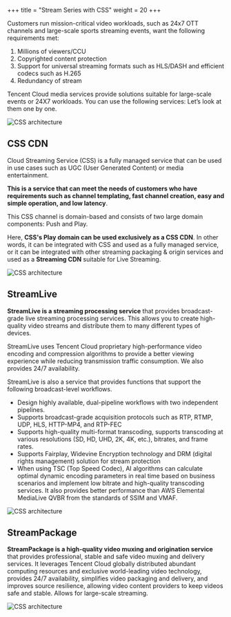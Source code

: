 +++
title = "Stream Series with CSS"
weight = 20
+++

Customers run mission-critical video workloads, such as 24x7 OTT channels and large-scale sports streaming events, want the following requirements met:

1. Millions of viewers/CCU
2. Copyrighted content protection
3. Support for universal streaming formats such as HLS/DASH and efficient codecs such as H.265
4. Redundancy of stream

Tencent Cloud media services provide solutions suitable for large-scale events or 24X7 workloads. You can use the following services: Let’s look at them one by one.

![CSS architecture](/images/stream-css/stream-workflow.png)

## CSS CDN

Cloud Streaming Service (CSS) is a fully managed service that can be used in use cases such as UGC (User Generated Content) or media entertainment.

**This is a service that can meet the needs of customers who have requirements such as channel templating, fast channel creation, easy and simple operation, and low latency**.

This CSS channel is domain-based and consists of two large domain components: Push and Play.

Here, **CSS's Play domain can be used exclusively as a CSS CDN**. In other words, it can be integrated with CSS and used as a fully managed service, or it can be integrated with other streaming packaging & origin services and used as a **Streaming CDN** suitable for Live Streaming.

![CSS architecture](/images/stream-css/css-as-a-live-cdn.png)

## StreamLive

**StreamLive is a streaming processing service** that provides broadcast-grade live streaming processing services. This allows you to create high-quality video streams and distribute them to many different types of devices.

StreamLive uses Tencent Cloud proprietary high-performance video encoding and compression algorithms to provide a better viewing experience while reducing transmission traffic consumption. We also provides 24/7 availability.

StreamLive is also a service that provides functions that support the following broadcast-level workflows.

- Design highly available, dual-pipeline workflows with two independent pipelines.
- Supports broadcast-grade acquisition protocols such as RTP, RTMP, UDP, HLS, HTTP-MP4, and RTP-FEC
- Supports high-quality multi-format transcoding, supports transcoding at various resolutions (SD, HD, UHD, 2K, 4K, etc.), bitrates, and frame rates.
- Supports Fairplay, Widevine Encryption technology and DRM (digital rights management) solution for stream protection
- When using TSC (Top Speed Codec), AI algorithms can calculate optimal dynamic encoding parameters in real time based on business scenarios and implement low bitrate and high-quality transcoding services. It also provides better performance than AWS Elemental MediaLive QVBR from the standards of SSIM and VMAF.

![CSS architecture](/images/stream-css/stream-live-arch.png?width=40vw&classes=left)

## StreamPackage

**StreamPackage is a high-quality video muxing and origination service** that provides professional, stable and safe video muxing and delivery services.
It leverages Tencent Cloud globally distributed abundant computing resources and exclusive world-leading video technology, provides 24/7 availability, simplifies video packaging and delivery, and improves source resilience, allowing video content providers to keep videos safe and stable. Allows for large-scale streaming.

![CSS architecture](/images/stream-css/stream-package-arch.png?width=40vw&classes=left)

